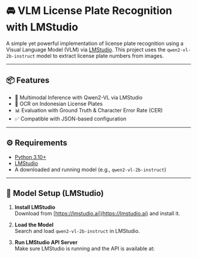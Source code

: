# 🚘 VLM License Plate Recognition with LMStudio

A simple yet powerful implementation of license plate recognition using a Visual Language Model (VLM) via [LMStudio](https://lmstudio.ai). This project uses the `qwen2-vl-2b-instruct` model to extract license plate numbers from images.

---

## 📦 Features

- 🧠 Multimodal Inference with Qwen2-VL via LMStudio
- 📸 OCR on Indonesian License Plates
- 📊 Evaluation with Ground Truth & Character Error Rate (CER)
- ✅ Compatible with JSON-based configuration

---

## ⚙️ Requirements

- [Python 3.10+](https://www.python.org/downloads/)
- [LMStudio](https://lmstudio.ai)
- A downloaded and running model (e.g., `qwen2-vl-2b-instruct`)

---

## 🧠 Model Setup (LMStudio)

1. **Install LMStudio**  
   Download from [https://lmstudio.ai](https://lmstudio.ai) and install it.

2. **Load the Model**  
   Search and load `qwen2-vl-2b-instruct` in LMStudio.

3. **Run LMStudio API Server**  
   Make sure LMStudio is running and the API is available at:

